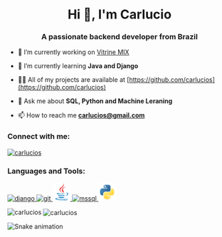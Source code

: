 <h1 align="center">Hi 👋, I'm Carlucio</h1>
<h3 align="center">A passionate backend developer from Brazil</h3>

- 🔭 I’m currently working on [Vitrine MIX](https://github.com/Iniciativa-PRO/vitrine-mix/)

- 🌱 I’m currently learning **Java and Django**

- 👨‍💻 All of my projects are available at [https://github.com/carlucios](https://github.com/carlucios)

- 💬 Ask me about **SQL, Python and Machine Leraning**

- 📫 How to reach me **carlucios@gmail.com**

<h3 align="left">Connect with me:</h3>
<p align="left">
<a href="https://linkedin.com/in/carlucios" target="blank"><img align="center" src="https://raw.githubusercontent.com/rahuldkjain/github-profile-readme-generator/master/src/images/icons/Social/linked-in-alt.svg" alt="carlucios" height="30" width="40" /></a>
</p>

<h3 align="left">Languages and Tools:</h3>
<p align="left"> <a href="https://www.djangoproject.com/" target="_blank" rel="noreferrer"> <img src="https://cdn.worldvectorlogo.com/logos/django.svg" alt="django" width="40" height="40"/> </a> <a href="https://git-scm.com/" target="_blank" rel="noreferrer"> <img src="https://www.vectorlogo.zone/logos/git-scm/git-scm-icon.svg" alt="git" width="40" height="40"/> </a> <a href="https://www.java.com" target="_blank" rel="noreferrer"> <img src="https://raw.githubusercontent.com/devicons/devicon/master/icons/java/java-original.svg" alt="java" width="40" height="40"/> </a> <a href="https://www.microsoft.com/en-us/sql-server" target="_blank" rel="noreferrer"> <img src="https://www.svgrepo.com/show/303229/microsoft-sql-server-logo.svg" alt="mssql" width="40" height="40"/> </a> <a href="https://www.python.org" target="_blank" rel="noreferrer"> <img src="https://raw.githubusercontent.com/devicons/devicon/master/icons/python/python-original.svg" alt="python" width="40" height="40"/> </a> </p>

<p><img align="left" src="https://github-readme-stats.vercel.app/api/top-langs?username=carlucios&show_icons=true&locale=en&layout=compact" alt="carlucios" /></p>

<p>&nbsp;<img align="center" src="https://github-readme-stats.vercel.app/api?username=carlucios&show_icons=true&locale=en" alt="carlucios" /></p>

![Snake animation](https://github.com/seu-usuário-aqui/seu-usuário-aqui/blob/output/github-contribution-grid-snake.svg)
